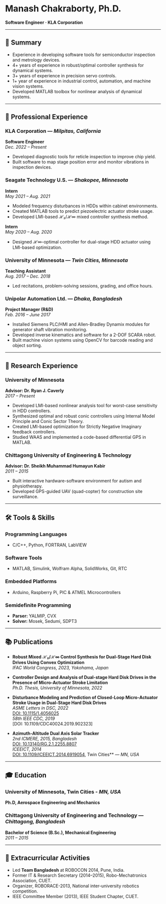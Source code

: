 # Manash Chakraborty, Ph.D.
**Software Engineer · KLA Corporation**  

---

## 🧾 Summary
- Experience in developing software tools for semiconductor inspection and metrology devices.
- 4+ years of experience in robust/optimal controller synthesis for dynamical systems.
- 3+ years of experience in precision servo controls.
- 1+ year of experience in industrial control, automation, and machine vision systems.
- Developed MATLAB toolbox for nonlinear analysis of dynamical systems.

---

## 💼 Professional Experience

### **KLA Corporation** — *Milpitas, California*  
**Software Engineer**  
*Dec. 2022 – Present*
- Developed diagnostic tools for reticle inspection to improve chip yield.
- Built software to map stage position error and monitor vibrations in inspection devices.

### **Seagate Technology U.S.** — *Shakopee, Minnesota*  
**Intern**  
*May 2021 – Aug. 2021*
- Modeled frequency disturbances in HDDs within cabinet environments.
- Created MATLAB tools to predict piezoelectric actuator stroke usage.
- Developed LMI-based ℋ₂/ℋ∞ mixed controller synthesis method.

**Intern**  
*May 2020 – Aug. 2020*
- Designed ℋ∞-optimal controller for dual-stage HDD actuator using LMI-based optimization.

### **University of Minnesota** — *Twin Cities, Minnesota*  
**Teaching Assistant**  
*Aug. 2017 – Dec. 2018*
- Led recitations, problem-solving sessions, grading, and office hours.

### **Unipolar Automation Ltd.** — *Dhaka, Bangladesh*  
**Project Manager (R&D)**  
*Feb. 2016 – June 2017*
- Installed Siemens PLC/HMI and Allen-Bradley Dynamix modules for generator shaft vibration monitoring.
- Developed inverse kinematics and software for a 2-DOF SCARA robot.
- Built machine vision systems using OpenCV for barcode reading and object sorting.

---

## 🔬 Research Experience

### **University of Minnesota**  
**Advisor: Dr. Ryan J. Caverly**  
*2017 – Present*
- Developed LMI-based nonlinear analysis tool for worst-case sensitivity in HDD controllers.
- Synthesized optimal and robust conic controllers using Internal Model Principle and Conic Sector Theory.
- Created LMI-based optimization for Strictly Negative Imaginary feedback controllers.
- Studied WAAS and implemented a code-based differential GPS in MATLAB.

### **Chittagong University of Engineering & Technology**  
**Advisor: Dr. Sheikh Muhammad Humayun Kabir**  
*2011 – 2015*
- Built interactive hardware-software environment for autism and physiotherapy.
- Developed GPS-guided UAV (quad-copter) for construction site surveillance.

---

## 🛠 Tools & Skills

### Programming Languages
- C/C++, Python, FORTRAN, LabVIEW

### Software Tools
- MATLAB, Simulink, Wolfram Alpha, SolidWorks, Git, RTC

### Embedded Platforms
- Arduino, Raspberry Pi, PIC & ATMEL Microcontrollers

### Semidefinite Programming
- **Parser:** YALMIP, CVX  
- **Solver:** Mosek, Sedumi, SDPT3

---

## 📚 Publications

- **Robust Mixed ℋ₂/ℋ∞ Control Synthesis for Dual-Stage Hard Disk Drives Using Convex Optimization**  
  *IFAC World Congress, 2023, Yokohama, Japan*

- **Controller Design and Analysis of Dual-stage Hard Disk Drives in the Presence of Micro-Actuator Stroke Limitation**  
  *Ph.D. Thesis, University of Minnesota, 2022*

- **Disturbance Modeling and Prediction of Closed-Loop Micro-Actuator Stroke Usage in Dual-Stage Hard Disk Drives**  
  *ASME Letters in DSC, 2022*  
  [DOI: 10.1115/1.4056025](https://asmedigitalcollection.asme.org/lettersdynsys/articleControllers)  
  *58th IEEE CDC, 2019*  
  [DOI: 10.1109/CDC40024.2019.902323]

- **Azimuth-Altitude Dual Axis Solar Tracker**  
  *2nd ICMERE, 2015, Bangladesh*  
  [DOI: 10.13140/RG.2.1.2255.8807](https://www.researchgate.net/publication/286195219_Azimuth-Altitudeowsiness)  
  *ICEEICT, 2014*  
  [DOI: 10.1109/ICEEICT.2014.6919054](https://ieeexplore.ieee.org/abstract/documentesota), Twin Cities** — *MN, USA*  


---

## 🎓 Education
### **University of Minnesota, Twin Cities** - *MN, USA*
**Ph.D, Aerospace Engineering and Mechanics**  

### **Chittagong University of Engineering and Technology** — *Chittagong, Bangladesh*  
**Bachelor of Science (B.Sc.), Mechanical Engineering**  
*2011 – 2015*  

---

## 🌟 Extracurricular Activities

- Led **Team Bangladesh** at ROBOCON 2014, Pune, India.
- Former IT & Research Secretary (2014–2015), Robo-Mechatronics Association, CUET.
- Organizer, ROBORACE-2013, National inter-university robotics competition.
- IEEE Committee Member (2013), IEEE Student Chapter, CUET.

